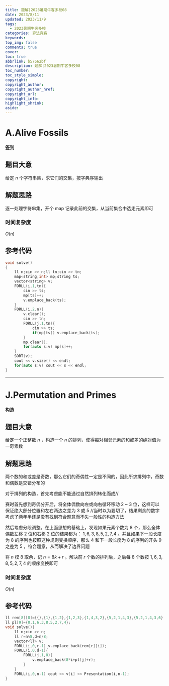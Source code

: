 ```yaml
---
title: 题解|2023暑期牛客多校08
date: 2023/8/11
updated: 2023/11/9
tags:
  - 2023暑期牛客多校
categories: 算法竞赛
keywords:
top_img: false
comments: true
cover:
toc: true
abbrlink: b57662bf
description: 题解|2023暑期牛客多校08
toc_number:
toc_style_simple:
copyright:
copyright_author:
copyright_author_href:
copyright_url:
copyright_info:
highlight_shrink:
aside:
---
```


# A.Alive Fossils
**签到**
## 题目大意
给定 $n$ 个字符串集，求它们的交集，按字典序输出

## 解题思路
逐一处理字符串集，开个 map 记录此前的交集，从当前集合中选走元素即可

### 时间复杂度
$O(n)$

## 参考代码
```cpp
void solve()
{
    ll n;cin >> n;ll tn;cin >> tn;
    map<string,int> mp;string ts;
    vector<string> v;
    FORLL(i,1,tn){
        cin >> ts;
        mp[ts]++;
        v.emplace_back(ts);
    }
    FORLL(i,2,n){
        v.clear();
        cin >> tn;
        FORLL(j,1,tn){
            cin >> ts;
            if(mp[ts]) v.emplace_back(ts);
        }
        mp.clear();
        for(auto s:v) mp[s]++;
    }
    SORT(v);
    cout << v.size() << endl;
    for(auto s:v) cout << s << endl;
}
```

***

# J.Permutation and Primes
**构造**
## 题目大意
给定一个正整数 $n$ ，构造一个 $n$ 的排列，使得每对相邻元素的和或差的绝对值为一奇素数

## 解题思路
两个数的和或差是奇数，那么它们的奇偶性一定是不同的，因此所求排列中，奇数和偶数是交错分布的

对于排列的构造，首先考虑能不能通过自然排列转化而成//

赛时首先想到奇偶分开后，将全体偶数向左或向右循环移动 $2$ ~ $3$ 位，这样可以保证绝大部分位置和左右两边之差为 $3$ 或 $5$ //当时以为要切了，结果剩余的数字考虑了两年半还是没有找到符合题意而不失一般性的构造方法

然后考虑分段调整。在上面思想的基础上，发现如果元素个数为 $8$ 个，那么全体偶数左移 $2$ 位和右移 $2$ 位的结果都为： $1,6,3,8,5,2,7,4$ 。并且如果下一段长度为 $8$ 的序列也按照这种规则变换顺序，那么 $4$ 和下一段长度为 $8$ 的序列的开头 $9$ 之差为 $5$ ，符合题意，从而解决了边界问题

将 $n$ 模 $8$ 取余，记 $n=8k+r$ 。解决前 $r$ 个数的排列后，之后每 $8$ 个数按 $1,6,3,8,5,2,7,4$ 的顺序变换即可

### 时间复杂度
$O(n)$

## 参考代码
```cpp
ll rem[8][8]={{},{1},{1,2},{1,2,3},{1,4,3,2},{5,2,1,4,3},{5,2,1,4,3,6},{7,2,5,6,3,4,1}};
ll pl[9]={0,1,6,3,8,5,2,7,4};
void solve(){
    ll n;cin >> n;
    ll r=n%8,d=n/8;
    vector<ll> v;
    FORLL(i,0,r-1) v.emplace_back(rem[r][i]);
    FORLL(i,0,d-1){
        FORLL(j,1,8){
            v.emplace_back(8*i+pl[j]+r);
        }
    }
    FORLL(i,0,n-1) cout << v[i] << Presentation(i,n-1);
}
```